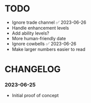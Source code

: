 # TODO

- Ignore trade channel ✅ 2023-06-26
- Handle enhancement levels
- Add ability levels?
- More human-friendly date
- Ignore cowbells ✅ 2023-06-26
- Make larger numbers easier to read

# CHANGELOG

### 2023-06-25

- Initial proof of concept
